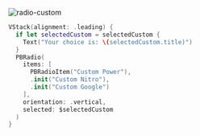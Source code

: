 ![radio-custom](https://github.com/powerhome/playbook/assets/92755007/3eab180b-0550-4d7e-b562-84a007690218)

```swift
VStack(alignment: .leading) {
  if let selectedCustom = selectedCustom {
    Text("Your choice is: \(selectedCustom.title)")
  }
  PBRadio(
    items: [
      PBRadioItem("Custom Power"),
      .init("Custom Nitro"),
      .init("Custom Google")
    ],
    orientation: .vertical,
    selected: $selectedCustom
  )
}
```